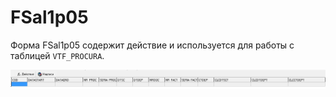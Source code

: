 # FSal1p05

 Форма FSal1p05 содержит действие и используется для работы с таблицей `VTF_PROCURA`.

![](../../../.gitbook/assets/fsal1p05.jpg)

